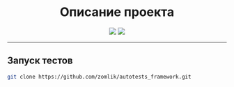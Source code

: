 <h1 align="center"> Описание проекта</h1>
<p align="center">
<a href="https://www.selenium.dev/"><img src="https://img.shields.io/pypi/v/pytest?style=for-the-badge&logo=pytest&label=pytest&color=blue"></a>
<a href="https://pytest.org/"><img src="https://img.shields.io/pypi/v/selenium?style=for-the-badge&logo=selenium&label=selenium&color=green"></a>
</p>

___
## Запуск тестов
```bash
git clone https://github.com/zomlik/autotests_framework.git

```
